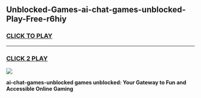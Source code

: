 
## Unblocked-Games-ai-chat-games-unblocked-Play-Free-r6hiy
<h3>
<a href="https://premium76.site?title=ai-chat-games-unblocked&ref=10A">CLICK TO PLAY</a></h3>
<hr>

<h3>
<a href="https://premium76.site?title=ai-chat-games-unblocked&ref=10A">CLICK 2 PLAY</a>
  
</h3>

<a href="https://premium76.site?title=ai-chat-games-unblocked&ref=10A"><img src="https://clearcache.store/games.png"></a>


**ai-chat-games-unblocked games unblocked: Your Gateway to Fun and Accessible Online Gaming**
